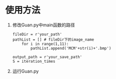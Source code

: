 # 使用方法

1. 修改Guan.py中main函数的路径

   ```
   fileDir = r'your_path'
   pathList = [] # fileDir下的image_name
       for i in range(1,11):
           pathList.append('MCM'+str(i)+'.bmp')
           
   output_path = r'your_save_path'
   S = iteration_times
   ```

   

2. 运行Guan.py
